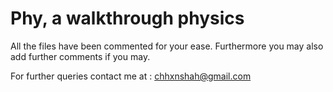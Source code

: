 # Phy, a walkthrough physics

All the files have been commented for your ease. Furthermore you may also add further comments if you may.


For further queries contact me at : chhxnshah@gmail.com
